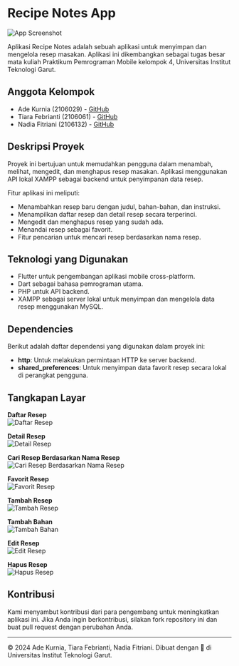 # Recipe Notes App

![App Screenshot](assets/icon/icon.png)

Aplikasi Recipe Notes adalah sebuah aplikasi untuk menyimpan dan mengelola resep masakan. Aplikasi ini dikembangkan sebagai tugas besar mata kuliah Praktikum Pemrograman Mobile kelompok 4, Universitas Institut Teknologi Garut.

## Anggota Kelompok

- Ade Kurnia      (2106029) - [GitHub](https://github.com/adekurgntng)
- Tiara Febrianti (2106061) - [GitHub](https://github.com/tiarafbrnti)
- Nadia Fitriani  (2106132) - [GitHub](https://github.com/nadiafitriani)

## Deskripsi Proyek

Proyek ini bertujuan untuk memudahkan pengguna dalam menambah, melihat, mengedit, dan menghapus resep masakan. Aplikasi menggunakan API lokal XAMPP sebagai backend untuk penyimpanan data resep.

Fitur aplikasi ini meliputi:
- Menambahkan resep baru dengan judul, bahan-bahan, dan instruksi.
- Menampilkan daftar resep dan detail resep secara terperinci.
- Mengedit dan menghapus resep yang sudah ada.
- Menandai resep sebagai favorit.
- Fitur pencarian untuk mencari resep berdasarkan nama resep.

## Teknologi yang Digunakan

- Flutter untuk pengembangan aplikasi mobile cross-platform.
- Dart sebagai bahasa pemrograman utama.
- PHP untuk API backend.
- XAMPP sebagai server lokal untuk menyimpan dan mengelola data resep menggunakan MySQL.

## Dependencies

Berikut adalah daftar dependensi yang digunakan dalam proyek ini:

- **http**: Untuk melakukan permintaan HTTP ke server backend.
- **shared_preferences**: Untuk menyimpan data favorit resep secara lokal di perangkat pengguna.

## Tangkapan Layar

**Daftar Resep**  
![Daftar Resep](assets/screenshots/list.png)

**Detail Resep**  
![Detail Resep](assets/screenshots/detail.png)

**Cari Resep Berdasarkan Nama Resep**  
![Cari Resep Berdasarkan Nama Resep](assets/screenshots/cari.png)

**Favorit Resep**  
![Favorit Resep](assets/screenshots/favorit.png)

**Tambah Resep**  
![Tambah Resep](assets/screenshots/tambah_resep.png)

**Tambah Bahan**  
![Tambah Bahan](assets/screenshots/tambah_bahan.png)

**Edit Resep**  
![Edit Resep](assets/screenshots/edit.png)

**Hapus Resep**  
![Hapus Resep](assets/screenshots/hapus.png)

## Kontribusi

Kami menyambut kontribusi dari para pengembang untuk meningkatkan aplikasi ini. Jika Anda ingin berkontribusi, silakan fork repository ini dan buat pull request dengan perubahan Anda.

---
© 2024 Ade Kurnia, Tiara Febrianti, Nadia Fitriani. Dibuat dengan 💙 di Universitas Institut Teknologi Garut.
